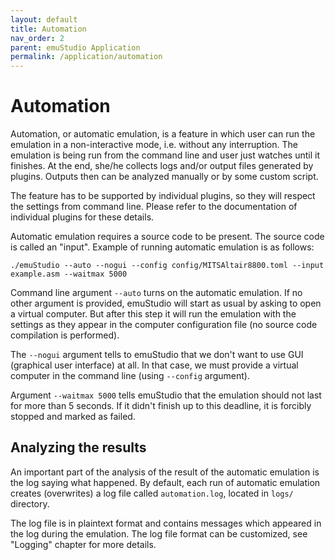 ```yaml
---
layout: default
title: Automation
nav_order: 2
parent: emuStudio Application
permalink: /application/automation
---
```


# Automation

Automation, or automatic emulation, is a feature in which user can run the emulation in a non-interactive mode, i.e. without any interruption. The emulation is being run from the command line and user just watches until it finishes. At the end, she/he collects logs and/or output files generated by plugins. Outputs then can be analyzed manually or by some custom script.

The feature has to be supported by individual plugins, so they will respect the settings from command line. Please refer to the documentation of individual plugins for these details.

Automatic emulation requires a source code to be present. The source code is called an "input". Example of running automatic emulation is as follows:

    ./emuStudio --auto --nogui --config config/MITSAltair8800.toml --input example.asm --waitmax 5000

Command line argument `--auto` turns on the automatic emulation. If no other argument is provided, emuStudio will start as usual by asking to open a virtual computer. But after this step it will run the emulation with the settings as they appear in the computer configuration file (no source code compilation is performed).

The `--nogui` argument tells to emuStudio that we don't want to use GUI (graphical user interface) at all. In that case, we must provide a virtual computer in the command line (using `--config`
argument).

Argument `--waitmax 5000` tells emuStudio that the emulation should not last for more than 5 seconds. If it didn't finish up to this deadline, it is forcibly stopped and marked as failed.

## Analyzing the results

An important part of the analysis of the result of the automatic emulation is the log saying what happened. By default, each run of automatic emulation creates (overwrites) a log file called
`automation.log`, located in `logs/` directory.

The log file is in plaintext format and contains messages which appeared in the log during the emulation.
The log file format can be customized, see "Logging" chapter for more details. 
